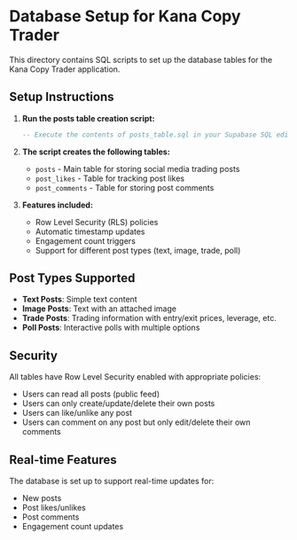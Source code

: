 # Database Setup for Kana Copy Trader

This directory contains SQL scripts to set up the database tables for the Kana Copy Trader application.

## Setup Instructions

1. **Run the posts table creation script:**

   ```sql
   -- Execute the contents of posts_table.sql in your Supabase SQL editor
   ```

2. **The script creates the following tables:**

   - `posts` - Main table for storing social media trading posts
   - `post_likes` - Table for tracking post likes
   - `post_comments` - Table for storing post comments

3. **Features included:**
   - Row Level Security (RLS) policies
   - Automatic timestamp updates
   - Engagement count triggers
   - Support for different post types (text, image, trade, poll)

## Post Types Supported

- **Text Posts**: Simple text content
- **Image Posts**: Text with an attached image
- **Trade Posts**: Trading information with entry/exit prices, leverage, etc.
- **Poll Posts**: Interactive polls with multiple options

## Security

All tables have Row Level Security enabled with appropriate policies:

- Users can read all posts (public feed)
- Users can only create/update/delete their own posts
- Users can like/unlike any post
- Users can comment on any post but only edit/delete their own comments

## Real-time Features

The database is set up to support real-time updates for:

- New posts
- Post likes/unlikes
- Post comments
- Engagement count updates
